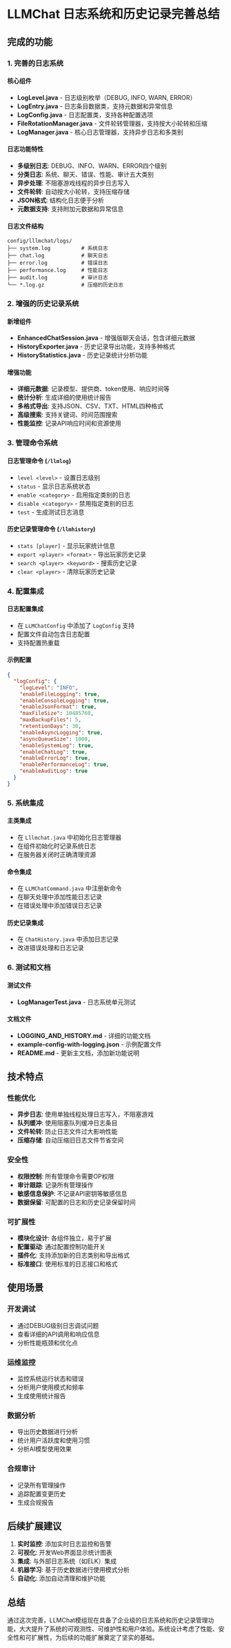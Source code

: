 # LLMChat 日志系统和历史记录完善总结

## 完成的功能

### 1. 完善的日志系统

#### 核心组件
- **LogLevel.java** - 日志级别枚举（DEBUG, INFO, WARN, ERROR）
- **LogEntry.java** - 日志条目数据类，支持元数据和异常信息
- **LogConfig.java** - 日志配置类，支持各种配置选项
- **FileRotationManager.java** - 文件轮转管理器，支持按大小轮转和压缩
- **LogManager.java** - 核心日志管理器，支持异步日志和多类别

#### 日志功能特性
- **多级别日志**: DEBUG、INFO、WARN、ERROR四个级别
- **分类日志**: 系统、聊天、错误、性能、审计五大类别
- **异步处理**: 不阻塞游戏线程的异步日志写入
- **文件轮转**: 自动按大小轮转，支持压缩存储
- **JSON格式**: 结构化日志便于分析
- **元数据支持**: 支持附加元数据和异常信息

#### 日志文件结构
```
config/lllmchat/logs/
├── system.log          # 系统日志
├── chat.log            # 聊天日志
├── error.log           # 错误日志
├── performance.log     # 性能日志
├── audit.log           # 审计日志
└── *.log.gz            # 压缩的历史日志
```

### 2. 增强的历史记录系统

#### 新增组件
- **EnhancedChatSession.java** - 增强版聊天会话，包含详细元数据
- **HistoryExporter.java** - 历史记录导出功能，支持多种格式
- **HistoryStatistics.java** - 历史记录统计分析功能

#### 增强功能
- **详细元数据**: 记录模型、提供商、token使用、响应时间等
- **统计分析**: 生成详细的使用统计报告
- **多格式导出**: 支持JSON、CSV、TXT、HTML四种格式
- **高级搜索**: 支持关键词、时间范围搜索
- **性能监控**: 记录API响应时间和资源使用

### 3. 管理命令系统

#### 日志管理命令 (`/llmlog`)
- `level <level>` - 设置日志级别
- `status` - 显示日志系统状态
- `enable <category>` - 启用指定类别的日志
- `disable <category>` - 禁用指定类别的日志
- `test` - 生成测试日志消息

#### 历史记录管理命令 (`/llmhistory`)
- `stats [player]` - 显示玩家统计信息
- `export <player> <format>` - 导出玩家历史记录
- `search <player> <keyword>` - 搜索历史记录
- `clear <player>` - 清除玩家历史记录

### 4. 配置集成

#### 日志配置集成
- 在 `LLMChatConfig` 中添加了 `LogConfig` 支持
- 配置文件自动包含日志配置
- 支持配置热重载

#### 示例配置
```json
{
  "logConfig": {
    "logLevel": "INFO",
    "enableFileLogging": true,
    "enableConsoleLogging": true,
    "enableJsonFormat": true,
    "maxFileSize": 10485760,
    "maxBackupFiles": 5,
    "retentionDays": 30,
    "enableAsyncLogging": true,
    "asyncQueueSize": 1000,
    "enableSystemLog": true,
    "enableChatLog": true,
    "enableErrorLog": true,
    "enablePerformanceLog": true,
    "enableAuditLog": true
  }
}
```

### 5. 系统集成

#### 主类集成
- 在 `Lllmchat.java` 中初始化日志管理器
- 在组件初始化时记录系统日志
- 在服务器关闭时正确清理资源

#### 命令集成
- 在 `LLMChatCommand.java` 中注册新命令
- 在聊天处理中添加性能日志记录
- 在错误处理中添加错误日志记录

#### 历史记录集成
- 在 `ChatHistory.java` 中添加日志记录
- 改进错误处理和日志记录

### 6. 测试和文档

#### 测试文件
- **LogManagerTest.java** - 日志系统单元测试

#### 文档文件
- **LOGGING_AND_HISTORY.md** - 详细的功能文档
- **example-config-with-logging.json** - 示例配置文件
- **README.md** - 更新主文档，添加新功能说明

## 技术特点

### 性能优化
- **异步日志**: 使用单独线程处理日志写入，不阻塞游戏
- **队列缓冲**: 使用阻塞队列缓冲日志条目
- **文件轮转**: 防止日志文件过大影响性能
- **压缩存储**: 自动压缩旧日志文件节省空间

### 安全性
- **权限控制**: 所有管理命令需要OP权限
- **审计跟踪**: 记录所有管理操作
- **敏感信息保护**: 不记录API密钥等敏感信息
- **数据保留**: 可配置的日志和历史记录保留时间

### 可扩展性
- **模块化设计**: 各组件独立，易于扩展
- **配置驱动**: 通过配置控制功能开关
- **插件化**: 支持添加新的日志类别和导出格式
- **标准接口**: 使用标准的日志接口和格式

## 使用场景

### 开发调试
- 通过DEBUG级别日志调试问题
- 查看详细的API调用和响应信息
- 分析性能瓶颈和优化点

### 运维监控
- 监控系统运行状态和错误
- 分析用户使用模式和频率
- 生成使用统计报告

### 数据分析
- 导出历史数据进行分析
- 统计用户活跃度和使用习惯
- 分析AI模型使用效果

### 合规审计
- 记录所有管理操作
- 追踪配置变更历史
- 生成合规报告

## 后续扩展建议

1. **实时监控**: 添加实时日志监控和告警
2. **可视化**: 开发Web界面显示统计图表
3. **集成**: 与外部日志系统（如ELK）集成
4. **机器学习**: 基于历史数据进行使用模式分析
5. **自动化**: 添加自动清理和维护功能

## 总结

通过这次完善，LLMChat模组现在具备了企业级的日志系统和历史记录管理功能，大大提升了系统的可观测性、可维护性和用户体验。系统设计考虑了性能、安全性和可扩展性，为后续的功能扩展奠定了坚实的基础。
